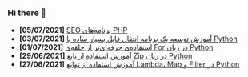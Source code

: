 ### Hi there 👋

<!-- posts -->
* **[05/07/2021]** [SEO برنامه‌های PHP](https://liara.ir/blog/seo-%d8%a8%d8%b1%d9%86%d8%a7%d9%85%d9%87%e2%80%8c%d9%87%d8%a7%db%8c-php/ "SEO برنامه‌های PHP")
* **[03/07/2021]** [آموزش توسعه یک برنامه انتقال فایل بسیار ساده با Python](https://liara.ir/blog/%d8%a2%d9%85%d9%88%d8%b2%d8%b4-%d8%aa%d9%88%d8%b3%d8%b9%d9%87-%db%8c%da%a9-%d8%a8%d8%b1%d9%86%d8%a7%d9%85%d9%87-%d8%a7%d9%86%d8%aa%d9%82%d8%a7%d9%84-%d9%81%d8%a7%db%8c%d9%84-%d8%a8%d8%b3%db%8c%d8%a7/ "آموزش توسعه یک برنامه انتقال فایل بسیار ساده با Python")
* **[01/07/2021]** [استفاده‌ی حرفه‌ای‌تر از حلقه‌ی For در زبان Python](https://liara.ir/blog/%d8%a7%d8%b3%d8%aa%d9%81%d8%a7%d8%af%d9%87%e2%80%8c%db%8c-%d8%ad%d8%b1%d9%81%d9%87%e2%80%8c%d8%a7%db%8c%e2%80%8c%d8%aa%d8%b1-%d8%a7%d8%b2-%d8%ad%d9%84%d9%82%d9%87%e2%80%8c%db%8c-for-%d8%af%d8%b1/ "استفاده‌ی حرفه‌ای‌تر از حلقه‌ی For در زبان Python")
* **[29/06/2021]** [آموزش استفاده از تابع Zip در زبان Python](https://liara.ir/blog/%d8%a2%d9%85%d9%88%d8%b2%d8%b4-%d8%a7%d8%b3%d8%aa%d9%81%d8%a7%d8%af%d9%87-%d8%a7%d8%b2-%d8%aa%d8%a7%d8%a8%d8%b9-zip-%d8%af%d8%b1-%d8%b2%d8%a8%d8%a7%d9%86-python/ "آموزش استفاده از تابع Zip در زبان Python")
* **[27/06/2021]** [آموزش استفاده از توابع Lambda، Map و Filter در Python](https://liara.ir/blog/%d8%a2%d9%85%d9%88%d8%b2%d8%b4-%d8%a7%d8%b3%d8%aa%d9%81%d8%a7%d8%af%d9%87-%d8%a7%d8%b2-%d8%aa%d9%88%d8%a7%d8%a8%d8%b9-lambda%d8%8c-map-%d9%88-filter-%d8%af%d8%b1-python/ "آموزش استفاده از توابع Lambda، Map و Filter در Python")<!-- /posts -->
